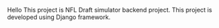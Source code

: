 Hello
This project is NFL Draft simulator backend project.
This project is developed using Django framework.
